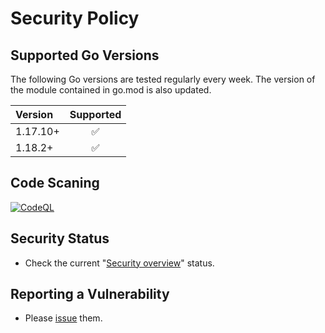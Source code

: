 # Security Policy

## Supported Go Versions

The following Go versions are tested regularly every week. The version of the module contained in go.mod is also updated.

| Version  | Supported          |
| :------  | :----------------: |
| 1.17.10+ | :white_check_mark: |
| 1.18.2+  | :white_check_mark: |

## Code Scaning

[![CodeQL](https://github.com/KEINOS/go-noise/actions/workflows/codeQL-analysis.yml/badge.svg)](https://github.com/KEINOS/go-noise/actions/workflows/codeQL-analysis.yml)

## Security Status

- Check the current "[Security overview](https://github.com/KEINOS/go-noise/security)" status.

## Reporting a Vulnerability

- Please [issue](https://github.com/KEINOS/go-noise/issues) them.